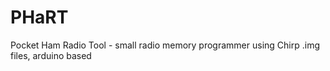 # PHaRT
Pocket Ham Radio Tool - small radio memory programmer using Chirp .img files, arduino based
